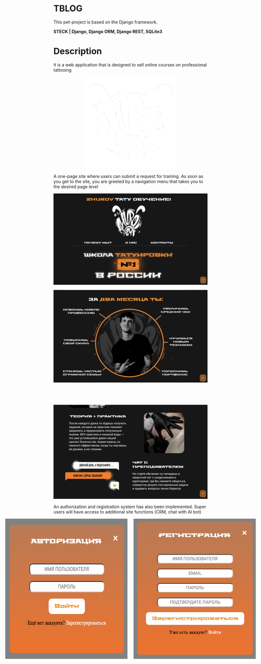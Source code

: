 # TBLOG
This pet-project is based on the Django framework.

**STECK | Django, Django ORM, Django REST, SQLite3**

# Description 
It is a web application that is designed to sell online courses on professional tattooing

<p align="center">
  <img width="300" height="300" src="https://github.com/pinkpipe/DjangoProjectTBLOG/blob/main/READMEPHOTO/kent1.png">
</p>  

A one-page site where users can submit a request for training. As soon as you get to the site, you are greeted by a navigation menu that takes you to the desired page level

<p align="center">
  <img width="800" src="https://github.com/pinkpipe/DjangoProjectTBLOG/blob/main/READMEPHOTO/screen1.png">
</p>  

<p align="center">
  <img width="800" src="https://github.com/pinkpipe/DjangoProjectTBLOG/blob/main/READMEPHOTO/screen2.png">
</p>

#
<br>
<p align="center">
  <img width="800" src="https://github.com/pinkpipe/DjangoProjectTBLOG/blob/main/READMEPHOTO/screen3.png">
</p> 

An authorization and registration system has also been implemented. Super users will have access to additional site functions (CRM, chat with AI bot)

<div style="display: flex; justify-content: center; gap: 20px;">
    <img width="400" src="https://github.com/pinkpipe/DjangoProjectTBLOG/blob/main/READMEPHOTO/screen4.png">
    <img width="400" src="https://github.com/pinkpipe/DjangoProjectTBLOG/blob/main/READMEPHOTO/screen5.png">
</div>